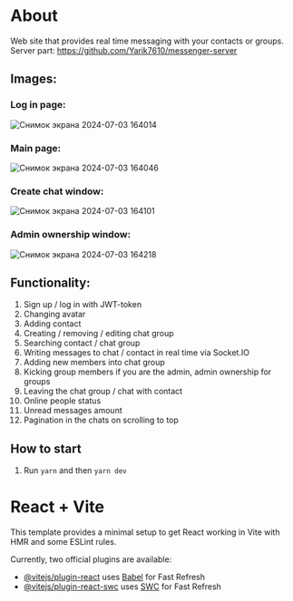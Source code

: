 # About

Web site that provides real time messaging with your contacts or groups.
Server part: https://github.com/Yarik7610/messenger-server

## Images:

### Log in page:
![Снимок экрана 2024-07-03 164014](https://github.com/Yarik7610/messenger-client/assets/108609450/e34e87d7-5519-4f0e-984b-3efc46028862)

### Main page:
![Снимок экрана 2024-07-03 164046](https://github.com/Yarik7610/messenger-client/assets/108609450/0e93d892-8ab5-4250-8cda-5ae628041c56)

### Create chat window:
![Снимок экрана 2024-07-03 164101](https://github.com/Yarik7610/messenger-client/assets/108609450/79a99518-da22-42b6-b218-f25f11a22081)

### Admin ownership window:
![Снимок экрана 2024-07-03 164218](https://github.com/Yarik7610/messenger-client/assets/108609450/7d7144cf-2cf8-4339-b2cd-a50d93336859)

## Functionality:

1. Sign up / log in with JWT-token
2. Changing avatar
3. Adding contact
4. Creating / removing / editing chat group
5. Searching contact / chat group
6. Writing messages to chat / contact in real time via Socket.IO
7. Adding new members into chat group
8. Kicking group members if you are the admin, admin ownership for groups
9. Leaving the chat group / chat with contact
10. Online people status
11. Unread messages amount
12. Pagination in the chats on scrolling to top

## How to start

1. Run `yarn` and then `yarn dev`

# React + Vite

This template provides a minimal setup to get React working in Vite with HMR and some ESLint rules.

Currently, two official plugins are available:

- [@vitejs/plugin-react](https://github.com/vitejs/vite-plugin-react/blob/main/packages/plugin-react/README.md) uses [Babel](https://babeljs.io/) for Fast Refresh
- [@vitejs/plugin-react-swc](https://github.com/vitejs/vite-plugin-react-swc) uses [SWC](https://swc.rs/) for Fast Refresh
